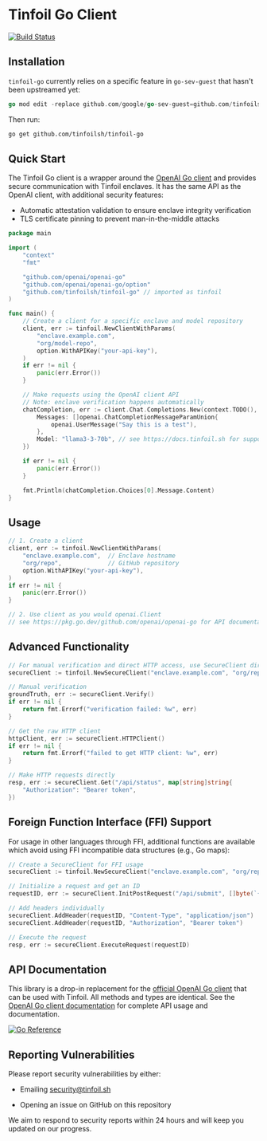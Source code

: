 # Tinfoil Go Client

[![Build Status](https://github.com/tinfoilsh/tinfoil-go/actions/workflows/test.yml/badge.svg)](https://github.com/tinfoilsh/tinfoil-go/actions)

## Installation

`tinfoil-go` currently relies on a specific feature in `go-sev-guest` that hasn't been upstreamed yet:

```go
go mod edit -replace github.com/google/go-sev-guest=github.com/tinfoilsh/go-sev-guest@v0.0.0-20250704193550-c725e6216008
```

Then run:

```bash
go get github.com/tinfoilsh/tinfoil-go
```

## Quick Start

The Tinfoil Go client is a wrapper around the [OpenAI Go client](https://pkg.go.dev/github.com/openai/openai-go) and provides secure communication with Tinfoil enclaves. It has the same API as the OpenAI client, with additional security features:

- Automatic attestation validation to ensure enclave integrity verification
- TLS certificate pinning to prevent man-in-the-middle attacks

```go
package main

import (
	"context"
	"fmt"

	"github.com/openai/openai-go"
	"github.com/openai/openai-go/option"
	"github.com/tinfoilsh/tinfoil-go" // imported as tinfoil
)

func main() {
	// Create a client for a specific enclave and model repository
	client, err := tinfoil.NewClientWithParams(
		"enclave.example.com",
		"org/model-repo",
		option.WithAPIKey("your-api-key"),
	)
	if err != nil {
		panic(err.Error())
	}

	// Make requests using the OpenAI client API
	// Note: enclave verification happens automatically
	chatCompletion, err := client.Chat.Completions.New(context.TODO(), openai.ChatCompletionNewParams{
		Messages: []openai.ChatCompletionMessageParamUnion{
			openai.UserMessage("Say this is a test"),
		},
		Model: "llama3-3-70b", // see https://docs.tinfoil.sh for supported models
	})

	if err != nil {
		panic(err.Error())
	}

	fmt.Println(chatCompletion.Choices[0].Message.Content)
}
```

## Usage

```go
// 1. Create a client
client, err := tinfoil.NewClientWithParams(
	"enclave.example.com",  // Enclave hostname
	"org/repo",             // GitHub repository
	option.WithAPIKey("your-api-key"),
)
if err != nil {
	panic(err.Error())
}

// 2. Use client as you would openai.Client 
// see https://pkg.go.dev/github.com/openai/openai-go for API documentation
```

## Advanced Functionality

```go
// For manual verification and direct HTTP access, use SecureClient directly
secureClient := tinfoil.NewSecureClient("enclave.example.com", "org/repo")

// Manual verification
groundTruth, err := secureClient.Verify()
if err != nil {
	return fmt.Errorf("verification failed: %w", err)
}

// Get the raw HTTP client 
httpClient, err := secureClient.HTTPClient()
if err != nil {
	return fmt.Errorf("failed to get HTTP client: %w", err)
}

// Make HTTP requests directly 
resp, err := secureClient.Get("/api/status", map[string]string{
	"Authorization": "Bearer token",
})
```

## Foreign Function Interface (FFI) Support

For usage in other languages through FFI, additional functions are available which avoid using FFI incompatible data structures (e.g., Go maps):

```go
// Create a SecureClient for FFI usage
secureClient := tinfoil.NewSecureClient("enclave.example.com", "org/repo")

// Initialize a request and get an ID
requestID, err := secureClient.InitPostRequest("/api/submit", []byte(`{"key":"value"}`))

// Add headers individually
secureClient.AddHeader(requestID, "Content-Type", "application/json")
secureClient.AddHeader(requestID, "Authorization", "Bearer token")

// Execute the request
resp, err := secureClient.ExecuteRequest(requestID)
```

## API Documentation

This library is a drop-in replacement for the [official OpenAI Go client](https://github.com/openai/openai-go) that can be used with Tinfoil. All methods and types are identical. See the [OpenAI Go client documentation](https://pkg.go.dev/github.com/openai/openai-go) for complete API usage and documentation.

[![Go Reference](https://pkg.go.dev/badge/github.com/openai/openai-go.svg)](https://pkg.go.dev/github.com/openai/openai-go)

## Reporting Vulnerabilities

Please report security vulnerabilities by either:

- Emailing [security@tinfoil.sh](mailto:security@tinfoil.sh)

- Opening an issue on GitHub on this repository

We aim to respond to security reports within 24 hours and will keep you updated on our progress.
